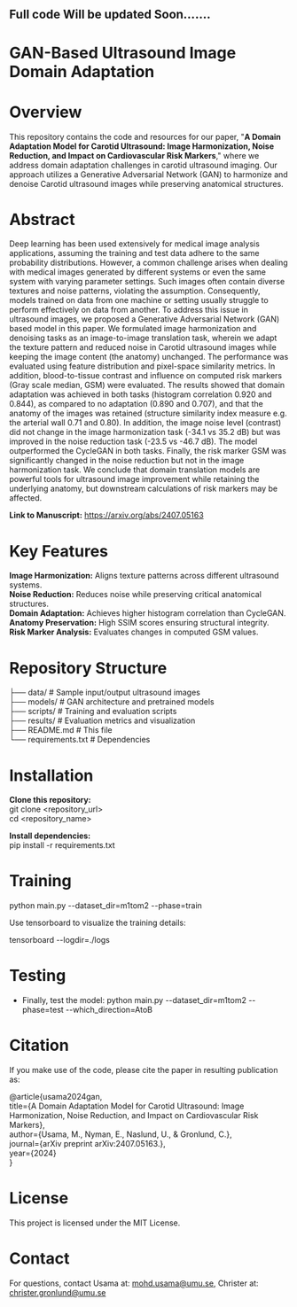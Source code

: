 ## Full code Will be updated Soon.......
# GAN-Based Ultrasound Image Domain Adaptation

# Overview
This repository contains the code and resources for our paper, "**A Domain Adaptation Model for Carotid Ultrasound: Image Harmonization, Noise Reduction, and Impact on Cardiovascular Risk Markers**," where we address domain adaptation challenges in carotid ultrasound imaging. Our approach utilizes a Generative Adversarial Network (GAN) to harmonize and denoise Carotid ultrasound images while preserving anatomical structures.

# Abstract
Deep learning has been used extensively for medical image analysis applications, assuming the training and test data adhere to the same probability distributions. However, a common challenge arises when dealing with medical images generated by different systems or even the same system with varying parameter settings. Such images often contain diverse textures and noise patterns, violating the assumption. Consequently, models trained on data from one machine or setting usually struggle to perform effectively on data from another. To address this issue in ultrasound images, we proposed a Generative Adversarial Network (GAN) based model in this paper. We formulated image harmonization and denoising tasks as an image-to-image translation task, wherein we adapt the texture pattern and reduced noise in Carotid ultrasound images while keeping the image content (the anatomy) unchanged. 
The performance was evaluated using feature distribution and pixel-space similarity metrics. In addition, blood-to-tissue contrast and influence on computed risk markers (Gray scale median, GSM) were evaluated.
The results showed that domain adaptation was achieved in both tasks (histogram correlation 0.920 and 0.844), as compared to no adaptation (0.890 and 0.707), and that the anatomy of the images was retained (structure similarity index measure e.g. the arterial wall 0.71 and 0.80). In addition, the image noise level (contrast) did not change in the image harmonization task (-34.1 vs 35.2 dB) but was improved in the noise reduction task (-23.5 vs -46.7 dB). 
The model outperformed the CycleGAN in both tasks. Finally, the risk marker GSM was significantly changed in the noise reduction but not in the image harmonization task.
We conclude that domain translation models are powerful tools for ultrasound image improvement while retaining the underlying anatomy, but downstream calculations of risk markers may be affected.

**Link to Manuscript:** <a href="https://arxiv.org/abs/2407.05163">https://arxiv.org/abs/2407.05163</a>

# Key Features
**Image Harmonization:** Aligns texture patterns across different ultrasound systems.  
**Noise Reduction:** Reduces noise while preserving critical anatomical structures.  
**Domain Adaptation:** Achieves higher histogram correlation than CycleGAN.  
**Anatomy Preservation:** High SSIM scores ensuring structural integrity.  
**Risk Marker Analysis:** Evaluates changes in computed GSM values.

# Repository Structure
├── data/                    # Sample input/output ultrasound images  
├── models/                  # GAN architecture and pretrained models  
├── scripts/                 # Training and evaluation scripts  
├── results/                 # Evaluation metrics and visualization  
├── README.md                # This file  
└── requirements.txt         # Dependencies  

# Installation

**Clone this repository:**  
git clone <repository_url>  
cd <repository_name>  

**Install dependencies:**  
pip install -r requirements.txt  

# Training

python main.py --dataset_dir=m1tom2 --phase=train 

Use tensorboard to visualize the training details:

tensorboard --logdir=./logs

# Testing
- Finally, test the model:
python main.py --dataset_dir=m1tom2 --phase=test --which_direction=AtoB



# Citation  
If you make use of the code, please cite the paper in resulting publication as:  

@article{usama2024gan,  
  title={A Domain Adaptation Model for Carotid Ultrasound: Image Harmonization, Noise Reduction, and Impact on Cardiovascular Risk Markers},  
  author={Usama, M., Nyman, E., Naslund, U., & Gronlund, C.},  
  journal={arXiv preprint arXiv:2407.05163.},  
  year={2024}  
}

# License
This project is licensed under the MIT License.

# Contact
For questions, contact Usama at: <a href="mailto:mohd.usama@umu.se.com">mohd.usama@umu.se</a>, Christer at: <a href="mailto:christer.gronlund@umu.se">christer.gronlund@umu.se</a>






